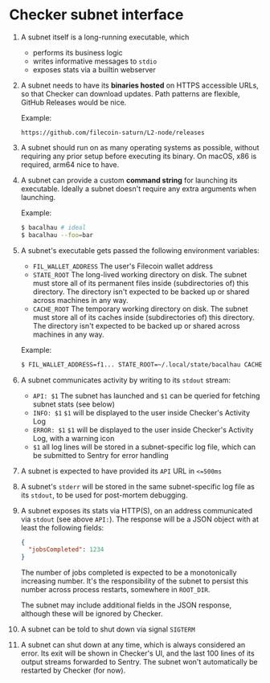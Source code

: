 # Checker subnet interface

1. A subnet itself is a long-running executable, which
    - performs its business logic
    - writes informative messages to `stdio`
    - exposes stats via a builtin webserver

1. A subnet needs to have its __binaries hosted__ on HTTPS accessible URLs, so that Checker can download updates. Path patterns are flexible, GitHub Releases would be nice.

    Example:
    ```
    https://github.com/filecoin-saturn/L2-node/releases
    ```

1. A subnet should run on as many operating systems as possible, without requiring any prior setup before executing its binary. On macOS, x86 is required, arm64 nice to have.

2. A subnet can provide a custom __command string__ for launching its executable. Ideally a subnet doesn't require any extra arguments when launching.

    Example:
    ```bash
    $ bacalhau # ideal
    $ bacalhau --foo=bar
    ```

3. A subnet's executable gets passed the following environment variables:
    - `FIL_WALLET_ADDRESS` The user's Filecoin wallet address
    - `STATE_ROOT` The long-lived working directory on disk. The subnet must store
      all of its permanent files inside (subdirectories of) this directory. The directory
      isn't expected to be backed up or shared across machines in any way.
    - `CACHE_ROOT` The temporary working directory on disk. The subnet must store
      all of its caches inside (subdirectories of) this directory. The directory
      isn't expected to be backed up or shared across machines in any way.

    Example:
    ```bash
    $ FIL_WALLET_ADDRESS=f1... STATE_ROOT=~/.local/state/bacalhau CACHE_ROOT=~/.cache/bacalhau bacalhau
    ```

4. A subnet communicates activity by writing to its `stdout` stream:
    - `API: $1` The subnet has launched and `$1` can be queried for fetching subnet stats (see below)
    - `INFO: $1` `$1` will be displayed to the user inside Checker's Activity Log
    - `ERROR: $1` `$1` will be displayed to the user inside Checker's Activity Log, with a warning icon
    - `$1` all log lines will be stored in a subnet-specific log file, which can be submitted to Sentry for error handling

5. A subnet is expected to have provided its `API` URL in `<=500ms`

6. A subnet's `stderr` will be stored in the same subnet-specific log file as its `stdout`, to be used for post-mortem debugging.

7. A subnet exposes its stats via HTTP(S), on an address communicated via
`stdout` (see above `API:`). The response will be a JSON object with at least
the following fields:

    ```json
    {
      "jobsCompleted": 1234
    }
    ```

    The number of jobs completed is expected to be a monotonically increasing
    number. It's the responsibility of the subnet to persist this number across
    process restarts, somewhere in `ROOT_DIR`.
    
    The subnet may include additional fields in the JSON response, although
    these will be ignored by Checker.

7. A subnet can be told to shut down via signal `SIGTERM`

8. A subnet can shut down at any time, which is always considered an error. Its exit will be shown in Checker's UI, and the last 100 lines of its output streams forwarded to Sentry. The subnet won't automatically be restarted by Checker (for now).
